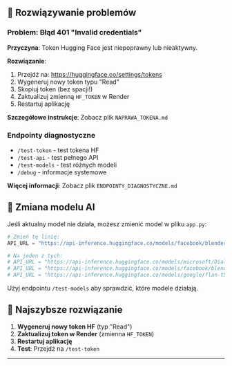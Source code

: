 ## 🔧 Rozwiązywanie problemów

### Problem: Błąd 401 "Invalid credentials"
**Przyczyna**: Token Hugging Face jest niepoprawny lub nieaktywny.

**Rozwiązanie**:
1. Przejdź na: https://huggingface.co/settings/tokens
2. Wygeneruj nowy token typu "Read"
3. Skopiuj token (bez spacji!)
4. Zaktualizuj zmienną `HF_TOKEN` w Render
5. Restartuj aplikację

**Szczegółowe instrukcje**: Zobacz plik `NAPRAWA_TOKENA.md`

### Endpointy diagnostyczne
- `/test-token` - test tokena HF
- `/test-api` - test pełnego API
- `/test-models` - test różnych modeli
- `/debug` - informacje systemowe

**Więcej informacji**: Zobacz plik `ENDPOINTY_DIAGNOSTYCZNE.md`

## 🤖 Zmiana modelu AI

Jeśli aktualny model nie działa, możesz zmienić model w pliku `app.py`:

```python
# Zmień tę linię:
API_URL = "https://api-inference.huggingface.co/models/facebook/blenderbot-400M-distill"

# Na jeden z tych:
# API_URL = "https://api-inference.huggingface.co/models/microsoft/DialoGPT-medium"
# API_URL = "https://api-inference.huggingface.co/models/facebook/blenderbot-small-90M"
# API_URL = "https://api-inference.huggingface.co/models/google/flan-t5-small"
```

Użyj endpointu `/test-models` aby sprawdzić, które modele działają.

## 🚀 Najszybsze rozwiązanie

1. **Wygeneruj nowy token HF** (typ "Read")
2. **Zaktualizuj token w Render** (zmienna `HF_TOKEN`) 
3. **Restartuj aplikację**
4. **Test**: Przejdź na `/test-token`

---
